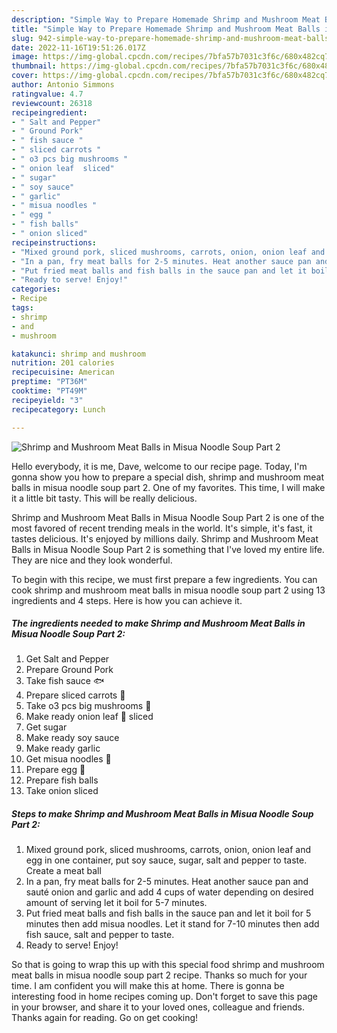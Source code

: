 ```yaml
---
description: "Simple Way to Prepare Homemade Shrimp and Mushroom Meat Balls in Misua Noodle Soup Part 2"
title: "Simple Way to Prepare Homemade Shrimp and Mushroom Meat Balls in Misua Noodle Soup Part 2"
slug: 942-simple-way-to-prepare-homemade-shrimp-and-mushroom-meat-balls-in-misua-noodle-soup-part-2
date: 2022-11-16T19:51:26.017Z
image: https://img-global.cpcdn.com/recipes/7bfa57b7031c3f6c/680x482cq70/shrimp-and-mushroom-meat-balls-in-misua-noodle-soup-part-2-recipe-main-photo.jpg
thumbnail: https://img-global.cpcdn.com/recipes/7bfa57b7031c3f6c/680x482cq70/shrimp-and-mushroom-meat-balls-in-misua-noodle-soup-part-2-recipe-main-photo.jpg
cover: https://img-global.cpcdn.com/recipes/7bfa57b7031c3f6c/680x482cq70/shrimp-and-mushroom-meat-balls-in-misua-noodle-soup-part-2-recipe-main-photo.jpg
author: Antonio Simmons
ratingvalue: 4.7
reviewcount: 26318
recipeingredient:
- " Salt and Pepper"
- " Ground Pork"
- " fish sauce "
- " sliced carrots "
- " o3 pcs big mushrooms "
- " onion leaf  sliced"
- " sugar"
- " soy sauce"
- " garlic"
- " misua noodles "
- " egg "
- " fish balls"
- " onion sliced"
recipeinstructions:
- "Mixed ground pork, sliced mushrooms, carrots, onion, onion leaf and egg in one container, put soy sauce, sugar, salt and pepper to taste. Create a meat ball"
- "In a pan, fry meat balls for 2-5 minutes. Heat another sauce pan and sauté onion and garlic and add 4 cups of water depending on desired amount of serving let it boil for 5-7 minutes."
- "Put fried meat balls and fish balls in the sauce pan and let it boil for 5 minutes then add misua noodles. Let it stand for 7-10 minutes then add fish sauce, salt and pepper to taste."
- "Ready to serve! Enjoy!"
categories:
- Recipe
tags:
- shrimp
- and
- mushroom

katakunci: shrimp and mushroom 
nutrition: 201 calories
recipecuisine: American
preptime: "PT36M"
cooktime: "PT49M"
recipeyield: "3"
recipecategory: Lunch

---
```



![Shrimp and Mushroom Meat Balls in Misua Noodle Soup Part 2](https://img-global.cpcdn.com/recipes/7bfa57b7031c3f6c/680x482cq70/shrimp-and-mushroom-meat-balls-in-misua-noodle-soup-part-2-recipe-main-photo.jpg)

Hello everybody, it is me, Dave, welcome to our recipe page. Today, I'm gonna show you how to prepare a special dish, shrimp and mushroom meat balls in misua noodle soup part 2. One of my favorites. This time, I will make it a little bit tasty. This will be really delicious.

Shrimp and Mushroom Meat Balls in Misua Noodle Soup Part 2 is one of the most favored of recent trending meals in the world. It's simple, it's fast, it tastes delicious. It's enjoyed by millions daily. Shrimp and Mushroom Meat Balls in Misua Noodle Soup Part 2 is something that I've loved my entire life. They are nice and they look wonderful.




To begin with this recipe, we must first prepare a few ingredients. You can cook shrimp and mushroom meat balls in misua noodle soup part 2 using 13 ingredients and 4 steps. Here is how you can achieve it.

<!--inarticleads1-->

##### The ingredients needed to make Shrimp and Mushroom Meat Balls in Misua Noodle Soup Part 2:

1. Get  Salt and Pepper
1. Prepare  Ground Pork
1. Take  fish sauce 🐟
1. Prepare  sliced carrots 🥕
1. Take  o3 pcs big mushrooms 🍄
1. Make ready  onion leaf 🍃 sliced
1. Get  sugar
1. Make ready  soy sauce
1. Make ready  garlic
1. Get  misua noodles 🍜
1. Prepare  egg 🥚
1. Prepare  fish balls
1. Take  onion sliced




<!--inarticleads2-->

##### Steps to make Shrimp and Mushroom Meat Balls in Misua Noodle Soup Part 2:

1. Mixed ground pork, sliced mushrooms, carrots, onion, onion leaf and egg in one container, put soy sauce, sugar, salt and pepper to taste. Create a meat ball
1. In a pan, fry meat balls for 2-5 minutes. Heat another sauce pan and sauté onion and garlic and add 4 cups of water depending on desired amount of serving let it boil for 5-7 minutes.
1. Put fried meat balls and fish balls in the sauce pan and let it boil for 5 minutes then add misua noodles. Let it stand for 7-10 minutes then add fish sauce, salt and pepper to taste.
1. Ready to serve! Enjoy!




So that is going to wrap this up with this special food shrimp and mushroom meat balls in misua noodle soup part 2 recipe. Thanks so much for your time. I am confident you will make this at home. There is gonna be interesting food in home recipes coming up. Don't forget to save this page in your browser, and share it to your loved ones, colleague and friends. Thanks again for reading. Go on get cooking!
